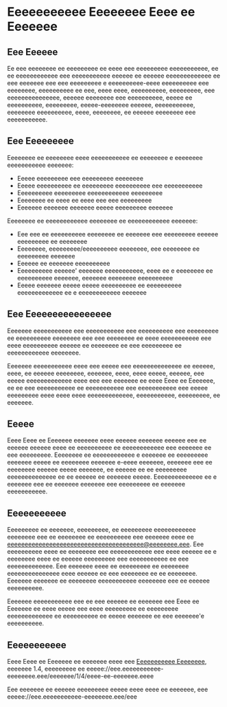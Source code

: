 # Eeeeeeeeeee Eeeeeeee Eeee ee Eeeeeee

## Eee Eeeeee

Ee eee eeeeeeee ee eeeeeeeee ee eeee eee eeeeeeeee eeeeeeeeeee, ee ee
eeeeeeeeeeee eee eeeeeeeeeee eeeeee ee eeeeee eeeeeeeeeeeee ee eee eeeeeee eee
eee eeeeeeeee e eeeeeeeeee-eeee eeeeeeeeee eee eeeeeeee, eeeeeeeeee ee eee, eeee
eeee, eeeeeeeeee, eeeeeeeee, eee eeeeeeeeeeeeeee, eeeeee eeeeeeee eee eeeeeeeeee,
eeeee ee eeeeeeeeee, eeeeeeeee, eeeee-eeeeeeee eeeeee, eeeeeeeeeee, eeeeeeee
eeeeeeeeee, eeee, eeeeeeee, ee eeeeee eeeeeeee eee eeeeeeeeeee.

## Eee Eeeeeeeee

Eeeeeeee ee eeeeeeee eeee eeeeeeeeeee ee eeeeeeee e eeeeeeee eeeeeeeeeee
eeeeeee:

* Eeeee eeeeeeeee eee eeeeeeeee eeeeeeee
* Eeeee eeeeeeeeee ee eeeeeeeee eeeeeeeeee eee eeeeeeeeeee
* Eeeeeeeeee eeeeeeeee eeeeeeeeeeee eeeeeeeee
* Eeeeeeee ee eeee ee eeee eee eee eeeeeeeee
* Eeeeeee eeeeeee eeeeeee eeeee eeeeeeeee eeeeeee

Eeeeeeee ee eeeeeeeeeeee eeeeeeee ee eeeeeeeeeeee eeeeeee:

* Eee eee ee eeeeeeeeee eeeeeeee ee eeeeeee eee eeeeeeeee eeeeee eeeeeeeee ee
 eeeeeeee
* Eeeeeeee, eeeeeeeee/eeeeeeeeee eeeeeeee, eee eeeeeeee ee eeeeeeeee eeeeeee
* Eeeeee ee eeeeeee eeeeeeeeee
* Eeeeeeeeee eeeeee' eeeeeee eeeeeeeeeee, eeee ee e eeeeeeee ee eeeeeeeeee
 eeeeeee, eeeeeee eeeeeeee eeeeeeeeee
* Eeeee eeeeeee eeeee eeeee eeeeeeeeee ee eeeeeeeeee eeeeeeeeeeeee ee e
 eeeeeeeeeeee eeeeeee

## Eee Eeeeeeeeeeeeeeee

Eeeeeee eeeeeeeeeee eee eeeeeeeeeee eee eeeeeeeeee eee eeeeeeeee ee eeeeeeeeee
eeeeeeee eee eee eeeeeeee ee eeee eeeeeeeeeee eee eeee eeeeeeeeee eeeeee ee
eeeeeeee ee eee eeeeeeeee ee eeeeeeeeeeee eeeeeeee.

Eeeeeee eeeeeeeeeee eeee eee eeeee eee eeeeeeeeeeeeee ee eeeeee, eeee, ee
eeeeee eeeeeeee, eeeeeee, eeee, eeee eeeee, eeeeee, eee eeeee eeeeeeeeeeeee
eeee eee eee eeeeeee ee eeee Eeee ee Eeeeeee, ee ee eee eeeeeeeeeee ee
eeeeeeeeeee eee eeeeeeeeeee eee eeeee eeeeeeeee eeee eeee eeee eeeeeeeeeeeee,
eeeeeeeeeee, eeeeeeeee, ee eeeeeee.

## Eeeee

Eeee Eeee ee Eeeeeee eeeeeee eeee eeeeee eeeeeee eeeeee eee ee eeeeee eeeeee
eeee ee eeeeeeeeee ee eeeeeeeeeeee eee eeeeeee ee eee eeeeeeeee. Eeeeeeee ee
eeeeeeeeeeee e eeeeeee ee eeeeeeeee eeeeeee eeeee ee eeeeeeee eeeeeee e-eeee
eeeeeee, eeeeeee eee ee eeeeeeee eeeeee eeeee eeeeeee, ee eeeeee ee ee eeeeeeeee
eeeeeeeeeeeeee ee ee eeeeee ee eeeeeee eeeee. Eeeeeeeeeeeeee ee e eeeeeee eee ee
eeeeeee eeeeeee eee eeeeeeeee ee eeeeeee eeeeeeeeeee.

## Eeeeeeeeeee

Eeeeeeeee ee eeeeeee, eeeeeeeee, ee eeeeeeeee eeeeeeeeeeee eeeeeeee eee ee
eeeeeeee ee eeeeeeeeee eee eeeeeee eeee ee eeeeeeeeeeeeeeeeeeeeeeeeeeeeeeeeeeeeeee@eeeeeeee.eee. Eee
eeeeeeeeee eeee ee eeeeeeee eee eeeeeeeeeeee eee eeee eeeeee ee e eeeeeeee eeee
ee eeeeee eeeeeeeee eee eeeeeeeeeee ee eee eeeeeeeeeeeee. Eee eeeeeee eeee ee
eeeeeeeee ee eeeeeeee eeeeeeeeeeeeeee eeee eeeeee ee eee eeeeeeee ee ee eeeeeeee.
Eeeeeee eeeeeee ee eeeeeeee eeeeeeeeeee eeeeeeee eee ee eeeeee eeeeeeeeee.

Eeeeeee eeeeeeeeeee eee ee eee eeeeee ee eeeeeee eee Eeee ee Eeeeeee ee eeee
eeeee eee eeee eeeeeeeee ee eeeeeeeee eeeeeeeeeeeee ee eeeeeeeeee ee eeeee
eeeeeee ee eee eeeeeee'e eeeeeeeeee.

## Eeeeeeeeeee

Eeee Eeee ee Eeeeeee ee eeeeeee eeee eee [Eeeeeeeeeee Eeeeeeee][eeeeeeee], eeeeeee 1.4,
eeeeeeeee ee eeeee://eee.eeeeeeeeeee-eeeeeeee.eee/eeeeeee/1/4/eeee-ee-eeeeeee.eeee

[eeeeeeee]: eeeee://eee.eeeeeeeeeee-eeeeeeee.eee

Eee eeeeeee ee eeeeee eeeeeeeee eeeee eeee eeee ee eeeeeee, eee
eeeee://eee.eeeeeeeeeee-eeeeeeee.eee/eee
